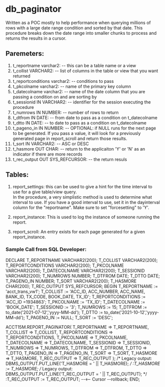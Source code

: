 # db_paginator
Written as a POC mostly to help performance when querying millions of rows with a large date range condition and sorted by that date. This procedure breaks down the date range into smaller chunks to process and returns the results in a cursor.

## Paremeters:

1. t_reportname varchar2: 
    -- this can be a table name or a view
2. t_collist VARCHAR2: -- list of columns in the table or view that you want returned
3. t_reportconditions varchar2: -- conditions to pass
4. t_pkcolname varchar2: -- name of the primary key column
5. t_datecolname varchar2: -- name of the date column that you are passing a condition on and are sorting by
6. t_sessionid IN VARCHAR2: -- identifier for the session executing the procedure
7. t_numrows IN NUMBER: -- number of rows to return
8. t_dtfrom IN DATE: -- from date to pass as a condition on t_datecolname
9. t_dtto IN DATE: -- to date to pass as a condition on t_datecolname
10. t_pageno_in IN NUMBER: -- OPTIONAL: if NULL runs for the next page to be generated.  If you pass a value, it will look for a previously generated page in report_scroll and return those results.
11. t_sort IN VARCHAR2: -- ASC or DESC
12. t_hasmore OUT CHAR: -- return to the applicaiton 'Y' or 'N' as an indicator if there are more records
13. t_rec_output OUT SYS_REFCURSOR: -- the return resuls


## Tables:

1. report_settings:
    this can be used to give a hint for the time interval to use for a give table/view query.  
    In the procedure, a very simplistic method is used to determine what interval to use.  If you have a good interval to use, set it in the dayinterval column for the "reportname". Make sure to set "forcesetting" to 'Y'.

2. report_instance:
    This is used to log the instance of someone running  the report.

3. report_scroll:
    An entry exists for each page generated for a given report_instance.       

### Sample Call from SQL Developer:


DECLARE
  T_REPORTNAME VARCHAR2(200);
  T_COLLIST VARCHAR2(200);
  T_REPORTCONDITIONS VARCHAR2(200);
  T_PKCOLNAME VARCHAR2(200);
  T_DATECOLNAME VARCHAR2(200);
  T_SESSIONID VARCHAR2(200);
  T_NUMROWS NUMBER;
  T_DTFROM DATE;
  T_DTTO DATE;
  T_PAGENO_IN NUMBER;
  T_SORT VARCHAR2(200);
  T_HASMORE CHAR(200);
  T_REC_OUTPUT SYS_REFCURSOR;
BEGIN
  T_REPORTNAME := 'acct_trans_vw1';
  T_COLLIST := 'ACC_ID, ACC_NUMBER, ACC_NAME, BANK_ID, TX_CODE, BOOK_DATE, TX_ID';
  T_REPORTCONDITIONS := 'ACC_ID =1934863';
  T_PKCOLNAME := 'TX_ID';
  T_DATECOLNAME := 'BOOK_DATE';
  T_SESSIONID := '3';
  T_NUMROWS := 15;
  T_DTFROM := to_date('2021-07-12','yyyy-MM-dd');
  T_DTTO := to_date('2021-10-12','yyyy-MM-dd');
  T_PAGENO_IN := NULL;
  T_SORT := 'DESC';

  ACCT15M.REPORT_PAGINATOR(
    T_REPORTNAME => T_REPORTNAME,
    T_COLLIST => T_COLLIST,
    T_REPORTCONDITIONS => T_REPORTCONDITIONS,
    T_PKCOLNAME => T_PKCOLNAME,
    T_DATECOLNAME => T_DATECOLNAME,
    T_SESSIONID => T_SESSIONID,
    T_NUMROWS => T_NUMROWS,
    T_DTFROM => T_DTFROM,
    T_DTTO => T_DTTO,
    T_PAGENO_IN => T_PAGENO_IN,
    T_SORT => T_SORT,
    T_HASMORE => T_HASMORE,
    T_REC_OUTPUT => T_REC_OUTPUT
  );
  /* Legacy output: 
DBMS_OUTPUT.PUT_LINE('T_HASMORE = ' || T_HASMORE);
*/ 
  :T_HASMORE := T_HASMORE;
  /* Legacy output: 
DBMS_OUTPUT.PUT_LINE('T_REC_OUTPUT = ' || T_REC_OUTPUT);
*/ 
  :T_REC_OUTPUT := T_REC_OUTPUT; --<-- Cursor
--rollback; 
END;
